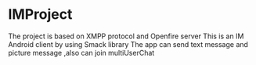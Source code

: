 # IMProject
The project is based on XMPP protocol and Openfire server 
This is an IM Android client by using Smack library
The app can send text message and picture message ,also can join multiUserChat
